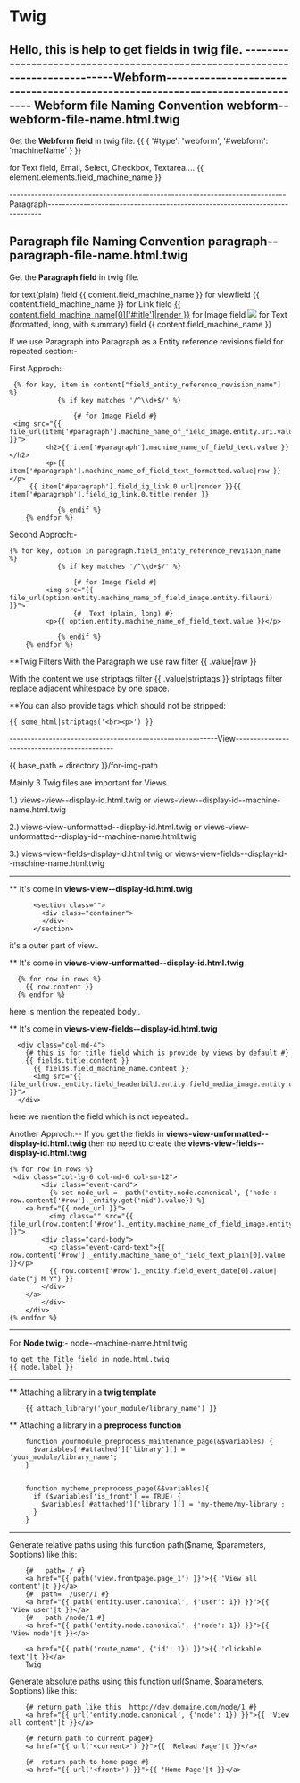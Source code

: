 # Twig
Hello, this is help to get fields in twig file.
------------------------------------------------------------------------------Webform-----------------------------------------------------------------------------
Webform file Naming Convention **webform--webform-file-name.html.twig**
-----------------------------------------------------------------------
Get the **Webform field** in twig file.
        {{ { '#type': 'webform', '#webform': 'machineName' } }}
        
for Text field, Email, Select, Checkbox, Textarea....     {{ element.elements.field_machine_name }}

-----------------------------------------------------------------------------Paragraph----------------------------------------------------------------------------
        
Paragraph file Naming Convention **paragraph--paragraph-file-name.html.twig**
----------------------------------------------------------------------------
Get the **Paragraph field** in twig file.

for text(plain) field                             {{ content.field_machine_name }}
for viewfield                                     {{ content.field_machine_name }}
for Link field                                 <a href="{{ content.field_machine_name[0]['#url']|render }}">{{ content.field_machine_name[0]['#title']|render }}</a> 
for Image field                                   <img src="{{ file_url(paragraph.field_right_branch[0].entity.uri.value) }}">
for Text (formatted, long, with summary) field    {{ content.field_machine_name }}

If we use Paragraph into Paragraph as a Entity reference revisions field for repeated section:-

First Approch:-

     {% for key, item in content["field_entity_reference_revision_name"] %}
                {% if key matches '/^\\d+$/' %}
                
                    {# for Image Field #}                      
     <img src="{{ file_url(item['#paragraph'].machine_name_of_field_image.entity.uri.value) }}">
             <h2>{{ item['#paragraph'].machine_name_of_field_text.value }}</h2>
             <p>{{ item['#paragraph'].machine_name_of_field_text_formatted.value|raw }}</p>
	     {{ item['#paragraph'].field_ig_link.0.url|render }}{{ item['#paragraph'].field_ig_link.0.title|render }}
             
                {% endif %}
		{% endfor %}
    
Second Approch:-

    {% for key, option in paragraph.field_entity_reference_revision_name %}
                {% if key matches '/^\\d+$/' %}
                
                    {# for Image Field #}                      
             <img src="{{ file_url(option.entity.machine_name_of_field_image.entity.fileuri) }}">
                    {# 	Text (plain, long) #}
             <p>{{ option.entity.machine_name_of_field_text.value }}</p>
             
                {% endif %}
		{% endfor %}
    
**Twig Filters
With the Paragraph we use raw filter {{ .value|raw }}

With the content we use striptags filter {{ .value|striptags }}
striptags filter replace adjacent whitespace by one space.

**You can also provide tags which should not be stripped:

	{{ some_html|striptags('<br><p>') }}


----------------------------------------------------------View--------------------------------------------
           
{{ base_path ~ directory }}/for-img-path
  
Mainly 3 Twig files are important for Views.
	
1.)     views-view--display-id.html.twig
                       or
        views-view--display-id--machine-name.html.twig

2.)     views-view-unformatted--display-id.html.twig
                      or
        views-view-unformatted--display-id--machine-name.html.twig
  
3.)     views-view-fields-display-id.html.twig
                      or
        views-view-fields--display-id--machine-name.html.twig
	
------------------------------------------------------------------
  
**  It's come in **views-view--display-id.html.twig**
  
		  <section class="">
		    <div class="container">
		    </div>
		  </section>
  
  it's a outer part of view..
  
**  It's come in **views-view-unformatted--display-id.html.twig**
  
	  {% for row in rows %}
	    {{ row.content }}
	  {% endfor %}
  
  here is mention the repeated body..
  
**  It's come in **views-view-fields--display-id.html.twig**  
  
	  <div class="col-md-4">
		{# this is for title field which is provide by views by default #} 
		{{ fields.title.content }}
	      {{ fields.field_machine_name.content }}
	      <img src="{{ file_url(row._entity.field_headerbild.entity.field_media_image.entity.uri.value) }}">
	  </div>
  
  here we mention the field which is not repeated..
  
  
 Another Approch:--
    If you get the fields in **views-view-unformatted--display-id.html.twig**
    then no need to create the **views-view-fields--display-id.html.twig**
    
	{% for row in rows %}
	 <div class="col-lg-6 col-md-6 col-sm-12">
			<div class="event-card">
			  {% set node_url =  path('entity.node.canonical', {'node': row.content['#row']._entity.get('nid').value}) %}
		<a href="{{ node_url }}">
		      <img class="" src="{{ file_url(row.content['#row']._entity.machine_name_of_field_image.entity.uri.value) }}">
		    <div class="card-body">
			  <p class="event-card-text">{{ row.content['#row']._entity.machine_name_of_field_text_plain[0].value }}</p>
			  {{ row.content['#row']._entity.field_event_date[0].value| date("j M Y") }}
		    </div>
		</a> 
			</div>
		</div>
	{% endfor %}
    
---------------------------------------
For **Node twig**:-
	node--machine-name.html.twig
	
	to get the Title field in node.html.twig
	{{ node.label }}
	
-------------------------------------

** Attaching a library in a **twig template**

		{{ attach_library('your_module/library_name') }}


** Attaching a library in a **preprocess function**

		function yourmodule_preprocess_maintenance_page(&$variables) {
		  $variables['#attached']['library'][] =  'your_module/library_name';
		}
		
		
		function mytheme_preprocess_page(&$variables){
		  if ($variables['is_front'] == TRUE) {
		    $variables['#attached']['library'][] = 'my-theme/my-library';
		  }
		}

             
------------------------------------

Generate relative paths
	using this function  path($name, $parameters, $options) like this:

		{#   path= / #}
		<a href="{{ path('view.frontpage.page_1') }}">{{ 'View all content'|t }}</a>
		{#  path=  /user/1 #}
		<a href="{{ path('entity.user.canonical', {'user': 1}) }}">{{ 'View user'|t }}</a>
		{#   path /node/1 #}
		<a href="{{ path('entity.node.canonical', {'node': 1}) }}">{{ 'View node'|t }}</a>
		
		<a href="{{ path('route_name', {'id': 1}) }}">{{ 'clickable text'|t }}</a>
		Twig
		
Generate absolute  paths
	using this function  url($name, $parameters, $options) like this:

		{# return path like this  http://dev.domaine.com/node/1 #}
		<a href="{{ url('entity.node.canonical', {'node': 1}) }}">{{ 'View all content'|t }}</a>

		{# return path to current page#}
		<a href="{{ url('<current>') }}">{{ 'Reload Page'|t }}</a>

		{#  return path to home page #}
		<a href="{{ url('<front>') }}">{{ 'Home Page'|t }}</a>


